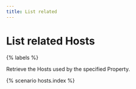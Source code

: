 ```yaml
---
title: List related
---
```


# List related Hosts

{% labels %}

Retrieve the Hosts used by the specified Property.

{% scenario hosts.index %}

